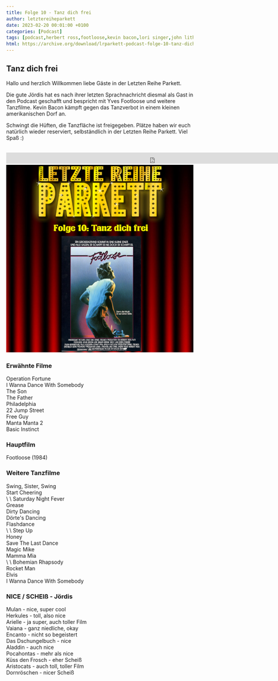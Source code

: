 ```yaml
---
title: Folge 10 - Tanz dich frei
author: letztereiheparkett
date: 2023-02-20 00:01:00 +0100
categories: [Podcast]
tags: [podcast,herbert ross,footloose,kevin bacon,lori singer,john lithgow,sarah jessica parker,chris penn]
html: https://archive.org/download/lrparkett-podcast-folge-10-tanz-dich-frei/LRParkett%20Podcast%20Folge%2010%20-%20Tanz%20dich%20frei.mp3
---
```


## Tanz dich frei
Hallo und herzlich Willkommen liebe Gäste in der Letzten Reihe Parkett.

Die gute Jördis hat es nach ihrer letzten Sprachnachricht diesmal als Gast in den Podcast geschafft und bespricht mit Yves Footloose und weitere Tanzfilme. Kevin Bacon kämpft gegen das Tanzverbot in einem kleinen amerikanischen Dorf an.

Schwingt die Hüften, die Tanzfläche ist freigegeben. Plätze haben wir euch natürlich wieder reserviert, selbständlich in der Letzten Reihe Parkett. Viel Spaß :)
<br>
<br>

<iframe src="https://archive.org/download/lrparkett-podcast-folge-10-tanz-dich-frei/LRParkett%20Podcast%20Folge%2010%20-%20Tanz%20dich%20frei.mp3" width="800" height="30" frameborder="0" webkitallowfullscreen="true" mozallowfullscreen="true" allowfullscreen></iframe>


<img src="/assets/img/postings/posting010.png" alt="Podcast Cover">

### Erwähnte Filme

Operation Fortune <br>
I Wanna Dance With Somebody <br>
The Son <br>
The Father <br>
Philadelphia <br>
22 Jump Street <br>
Free Guy <br>
Manta Manta 2 <br>
Basic Instinct <br>

### Hauptfilm

Footloose (1984) <br>

### Weitere Tanzfilme

Swing, Sister, Swing <br>
Start Cheering <br>
\\ \\
Saturday Night Fever <br>
Grease <br>
Dirty Dancing <br>
Dörte's Dancing <br>
Flashdance <br>
\\ \\
Step Up <br>
Honey <br>
Save The Last Dance <br>
Magic Mike <br>
Mamma Mia <br>
\\ \\
Bohemian Rhapsody <br>
Rocket Man <br>
Elvis <br>
I Wanna Dance With Somebody <br>

### NICE / SCHEIß - Jördis

Mulan - nice, super cool <br>
Herkules - toll, also nice <br>
Arielle - ja super, auch toller Film <br>
Vaiana - ganz niedliche, okay <br>
Encanto - nicht so begeistert <br>
Das Dschungelbuch - nice <br>
Aladdin - auch nice <br>
Pocahontas - mehr als nice <br>
Küss den Frosch - eher Scheiß <br>
Aristocats - auch toll, toller Film <br>
Dornröschen - nicer Scheiß